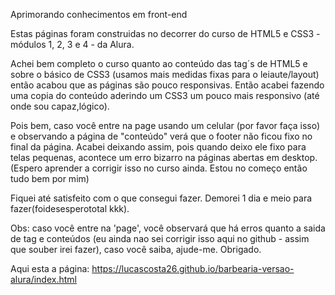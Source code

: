 
 Aprimorando conhecimentos em front-end

Estas páginas foram construidas no decorrer do curso de HTML5 e CSS3 - módulos 1, 2, 3 e 4 - da Alura.

Achei bem completo o curso quanto ao conteúdo das tag´s de HTML5 e sobre o básico de CSS3 (usamos mais medidas fixas para o leiaute/layout) então acabou que as páginas são pouco responsivas.
Então acabei fazendo uma copia do conteúdo aderindo um CSS3 um pouco mais responsivo (até onde sou capaz,lógico).

Pois bem, caso você entre na page usando um celular (por favor faça isso) e observando a página de "conteúdo" verá que o footer não ficou fixo no final da página. Acabei deixando assim, pois quando deixo ele fixo para telas pequenas, acontece um erro bizarro na páginas abertas em desktop. (Espero aprender a corrigir isso no curso ainda. Estou no começo então tudo bem por mim)

Fiquei até satisfeito com o que consegui fazer. Demorei 1 dia e meio para fazer(foidesesperototal kkk).


Obs: caso você entre na 'page', você observará que há erros quanto a saida de tag e conteúdos (eu ainda nao sei corrigir isso aqui no github - assim que souber irei fazer), caso você saiba, ajude-me. Obrigado.

Aqui esta a página: https://lucascosta26.github.io/barbearia-versao-alura/index.html
